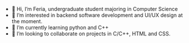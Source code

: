 - 👋 Hi, I’m Feria, undergraduate student majoring in Computer Science
- 👀 I’m interested in backend software development and UI/UX design at the moment.
- 🌱 I’m currently learning python and C++
- 💞️ I’m looking to collaborate on projects in C/C++, HTML and CSS. 

<!---
Feria13/Feria13 is a ✨ special ✨ repository because its `README.md` (this file) appears on your GitHub profile.
You can click the Preview link to take a look at your changes.
--->
